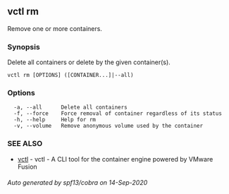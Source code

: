 ## vctl rm

Remove one or more containers.

### Synopsis

Delete all containers or delete by the given container(s).

```
vctl rm [OPTIONS] ([CONTAINER...]|--all)
```

### Options

```
  -a, --all      Delete all containers
  -f, --force    Force removal of container regardless of its status
  -h, --help     Help for rm
  -v, --volume   Remove anonymous volume used by the container
```

### SEE ALSO

* [vctl](vctl.md)	 - vctl - A CLI tool for the container engine powered by VMware Fusion

###### Auto generated by spf13/cobra on 14-Sep-2020
